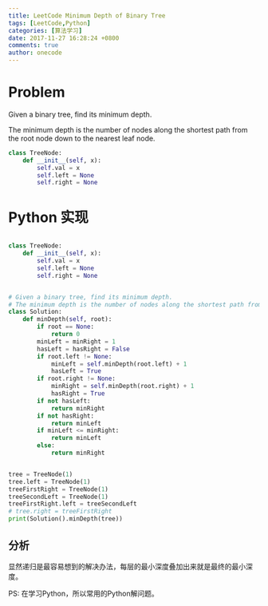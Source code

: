 ```yaml
---
title: LeetCode Minimum Depth of Binary Tree
tags: [LeetCode,Python]
categories: [算法学习]
date: 2017-11-27 16:28:24 +0800
comments: true
author: onecode
---
```

# Problem

Given a binary tree, find its minimum depth.

The minimum depth is the number of nodes along the shortest path from the root node down to the nearest leaf node.

```python
class TreeNode:
    def __init__(self, x):
        self.val = x
        self.left = None
        self.right = None
```

<!--break-->

# Python 实现

``` python

class TreeNode:
    def __init__(self, x):
        self.val = x
        self.left = None
        self.right = None


# Given a binary tree, find its minimum depth.
# The minimum depth is the number of nodes along the shortest path from the root node down to the nearest leaf node.
class Solution:
    def minDepth(self, root):
        if root == None:
            return 0
        minLeft = minRight = 1
        hasLeft = hasRight = False
        if root.left != None:
            minLeft = self.minDepth(root.left) + 1
            hasLeft = True
        if root.right != None:
            minRight = self.minDepth(root.right) + 1
            hasRight = True
        if not hasLeft:
            return minRight
        if not hasRight:
            return minLeft
        if minLeft <= minRight:
            return minLeft
        else:
            return minRight


tree = TreeNode(1)
tree.left = TreeNode(1)
treeFirstRight = TreeNode(1)
treeSecondLeft = TreeNode(1)
treeFirstRight.left = treeSecondLeft
# tree.right = treeFirstRight
print(Solution().minDepth(tree))

```

## 分析

显然递归是最容易想到的解决办法，每层的最小深度叠加出来就是最终的最小深度。

PS: 在学习Python，所以常用的Python解问题。

